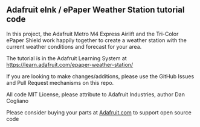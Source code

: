 ## Adafruit eInk / ePaper Weather Station tutorial code

In this project, the Adafruit Metro M4 Express Airlift and the Tri-Color ePaper Shield work happily together to create 
a weather station with the current weather conditions and forecast for your area.

The tutorial is in the Adafruit Learning System at https://learn.adafruit.com/epaper-weather-station/

If you are looking to make changes/additions, please use the GitHub Issues and Pull Request mechanisms on this repo.

All code MIT License, please attribute to Adafruit Industries, author Dan Cogliano

Please consider buying your parts at [Adafruit.com](https://www.adafruit.com) to support open source code
